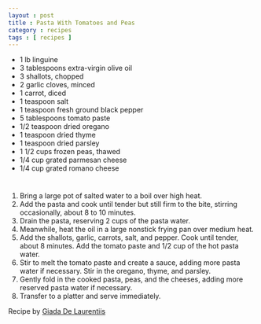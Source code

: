 ```yaml
---
layout : post
title : Pasta With Tomatoes and Peas
category : recipes
tags : [ recipes ]
---
```

* 1 lb linguine
* 3 tablespoons extra-virgin olive oil
* 3 shallots, chopped
* 2 garlic cloves, minced
* 1 carrot, diced
* 1 teaspoon salt
* 1 teaspoon fresh ground black pepper
* 5 tablespoons tomato paste
* 1/2 teaspoon dried oregano
* 1 teaspoon dried thyme
* 1 teaspoon dried parsley
* 1 1/2 cups frozen peas, thawed
* 1/4 cup grated parmesan cheese
* 1/4 cup grated romano cheese

#
1. Bring a large pot of salted water to a boil over high heat.
1. Add the pasta and cook until tender but still firm to the bite, stirring occasionally, about 8 to 10 minutes.
1. Drain the pasta, reserving 2 cups of the pasta water.
1. Meanwhile, heat the oil in a large nonstick frying pan over medium heat.
1. Add the shallots, garlic, carrots, salt, and pepper. Cook until tender, about 8 minutes. Add the tomato paste and 1/2 cup of the hot pasta water.
1. Stir to melt the tomato paste and create a sauce, adding more pasta water if necessary. Stir in the oregano, thyme, and parsley.
1. Gently fold in the cooked pasta, peas, and the cheeses, adding more reserved pasta water if necessary.
1. Transfer to a platter and serve immediately.

Recipe by [Giada De Laurentiis](http://www.foodnetwork.com/food/recipes/recipe/0,,FOOD_9936_33332,00.html)


